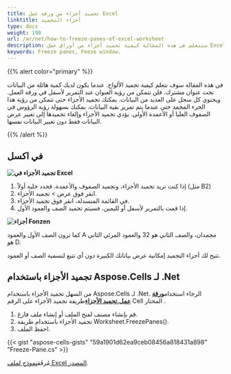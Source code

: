 ```yaml
---
title: تجميد أجزاء من ورقة عمل Excel
linktitle: أجزاء التجميد
type: docs
weight: 190
url: /ar/net/how-to-freeze-panes-of-excel-worksheet
description: ستتعلم في هذه المقالة كيفية تجميد أجزاء من أوراق عمل Excel برمجيًا باستخدام مكتبة C# مع .NET API.
keywords: Freeze panes, Feeze window.
---
```

{{% alert color="primary" %}}

في هذه المقالة سوف نتعلم كيفية تجميد الألواح.
عندما يكون لديك كمية هائلة من البيانات تحت عنوان مشترك، فلن تتمكن من رؤية العنوان عند التمرير لأسفل في ورقة العمل. ويحتوي كل سجل على العديد من البيانات. يمكنك تجميد الأجزاء حتى تتمكن من رؤية هذا الجزء المجمد حتى عندما يتم تمرير بقية البيانات. يمكنك بسهولة رؤية الرؤوس في الصفوف العليا أو الأعمدة الأولى. يؤدي تجميد الأجزاء وإلغاء تجميدها إلى تغيير عرض البيانات فقط دون تغيير البيانات نفسها.

{{% /alert %}}

##  **في اكسل**

**![تجميد الأجزاء في Excel](Freeze-panes.png)**


1. إذا كنت تريد تجميد الأجزاء، وتجميد الصفوف والأعمدة، فحدد خلية أولاً (مثل B2)
2. انقر فوق عرض > تجميد الأجزاء.
3. في القائمة المنسدلة، انقر فوق تجميد الأجزاء.
4. إذا قمت بالتمرير لأسفل أو لليمين، فسيتم تجميد الصف والعمود الأول.

**![أجزاء Fonzen](Frozen-Panes.png)**

 كما ترون الصف الأول والعمود A مجمدان، والصف الثاني هو 32 والعمود المرئي الثاني هو D.

تتيح لك أجزاء التجميد إمكانية عرض بياناتك الكبيرة دون أي تتبع لتسمية الصف أو العمود.




##  **تجميد الأجزاء باستخدام Aspose.Cells لـ .Net**
 من السهل تجميد الأجزاء باستخدام Aspose.Cells لـ .Net. الرجاء استخدام[**ورقة عمل.تجميد الأجزاء**](https://reference.aspose.com/cells/net/aspose.cells/worksheet/freezepanes/)طريقة تجميد الأجزاء على الرقم Cell المختار .
1. قم بإنشاء مصنف لفتح الملف أو إنشاء ملف فارغ.
2. تجميد الأجزاء باستخدام طريقة Worksheet.FreezePanes().
3. احفظ الملف.

{{< gist "aspose-cells-gists" "59a1901d62ea9ceb08456a818431a898" "Freeze-Pane.cs" >}}

 مُرفَق[نموذج لملف Excel المصدر](Freeze.xlsx).
